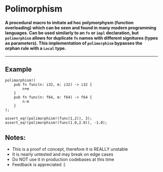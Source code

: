 # Polimorphism
#### A procedural macro to imitate ad hoc polymorphysm (function overloading) which can be seen and found in many modern programming languages. Can be used similarly to an `fn` or `impl` declaration, but `polimorphism` allows for duplicate `fn` names with different signitures (types as parameters). This implementation of `polimorphism` bypasses the orphan rule with a `Local` type.
---
## Example
```
polimorphism!(
    pub fn func(n: i32, m: i32) -> i32 {
        n+m
    }
    pub fn func(n: f64, m: f64) -> f64 {
        n-m
    }
);

assert_eq!(polimorphism!(func(1,2)), 3);
assert_eq!(polimorphism!(func(1.0,2.0)), -1.0);
```
## Notes:
- This is a proof of concept, therefore it is REALLY unstable
- It is nearly untested and may break on edge cases
- Do NOT use it in production codebases at this time
- Feedback is appreciated :)